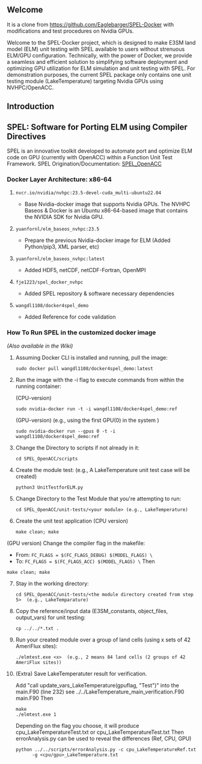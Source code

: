 ## Welcome

It is a clone from https://github.com/Eaglebarger/SPEL-Docker with modifications and test procedures on Nvidia GPUs. 

Welcome to the SPEL-Docker project, which is designed to make E3SM land model (ELM) unit testing with SPEL available to users without strenuous ELM/GPU configuration. Technically, with the power of Docker, we provide a seamless and efficient solution to simplifying software deployment and optimizing GPU utilization for ELM simulation and unit testing with SPEL. For demonstration purposes, the current SPEL package only contains one unit testing module (LakeTemperature) targeting Nvidia GPUs using NVHPC/OpenACC.

## Introduction

## SPEL: Software for Porting ELM using Compiler Directives
SPEL is an innovative toolkit developed to automate port and optimize ELM code on GPU (currently with OpenACC) within a Function Unit Test Framework. SPEL Origination/Documentation: [SPEL_OpenACC](https://github.com/peterdschwartz/SPEL_OpenACC)

### Docker Layer Architecture: x86-64

1. `nvcr.io/nvidia/nvhpc:23.5-devel-cuda_multi-ubuntu22.04`
   - Base Nvidia-docker image that supports Nvidia GPUs. The NVHPC Baseos & Docker is an Ubuntu x86-64-based image that contains the NVIDIA SDK for Nvidia GPU.

2. `yuanfornl/elm_baseos_nvhpc:23.5`
   - Prepare the previous Nvidia-docker image for ELM (Added Python/pip3, XML parser, etc)

3. `yuanfornl/elm_baseos_nvhpc:latest`
   - Added HDF5, netCDF, netCDF-Fortran, OpenMPI

4. `fje1223/spel_docker_nvhpc`
   - Added SPEL repository & software necessary dependencies
     
5. `wangdl1108/docker4spel_demo`
   - Added Reference for code validation

### How To Run SPEL in the customized docker image
*(Also available in the Wiki)*

1. Assuming Docker CLI is installed and running, pull the image:
   ```
   sudo docker pull wangdl1108/docker4spel_demo:latest
   ```

2. Run the image with the -i flag to execute commands from 
   within the running container:

   (CPU-version)
   ```
   sudo nvidia-docker run -t -i wangdl1108/docker4spel_demo:ref
   ```

   (GPU-version)  (e.g., using the first GPU(0) in the system )
   ```
   sudo nvidia-docker run --gpus 0 -t -i wangdl1108/docker4spel_demo:ref
   ```

3. Change the Directory to scripts if not already in it:
   ```
   cd SPEL_OpenACC/scripts
   ```

4. Create the module test: (e.g., A LakeTemperature unit test case will be created)
   ```
   python3 UnitTestforELM.py
   ```

5. Change Directory to the Test Module that you're attempting to run:
   ```
   cd SPEL_OpenACC/unit-tests/<your module> (e.g., LakeTemperature)
   ```

6. Create the unit test application
  (CPU version)
   ```
   make clean; make
   ```
  (GPU version) 
   Change the compiler flag in the makefile:
   - From: `FC_FLAGS = $(FC_FLAGS_DEBUG) $(MODEL_FLAGS) \`
   - To: `FC_FLAGS = $(FC_FLAGS_ACC) $(MODEL_FLAGS) \`
   Then
   ```
   make clean; make
   ```

7. Stay in the working directory:
   ```
   cd SPEL_OpenACC/unit-tests/<the module directory created from step 5>  (e.g., LakeTemparature)
   ```

8. Copy the reference/input data (E3SM_constants, object_files, output_vars) for unit testing:
   ```
   cp ../../*.txt .
   ```

9. Run your created module over a group of land cells (using x sets of 42 AmeriFlux sites):
   ```
   ./elmtest.exe <x>  (e.g., 2 means 84 land cells (2 groups of 42 AmeriFlux sites))
   ```
   
10. (Extra) Save LakeTemperatuter result for verification.
    
    Add "call update_vars_LakeTemperature(gpuflag, "Test")" into the main.F90 (line 232)
         see ../../LakeTemperature_main_verification.F90 main.F90
    Then
    ```
    make
    ./elmtest.exe 1
    ```
    Depending on the flag you choose, it will produce
      cpu_LakeTemperatureTest.txt or   cpu_LakeTemperatureTest.txt
    Then errorAnalysis.py can be used to reveal the differences (Ref, CPU, GPU)
    ```
    python ../../scripts/errorAnalysis.py -c cpu_LakeTemperatureRef.txt
          -g <cpu/gpu>_LakeTemperature.txt
    ```
   
    
      

